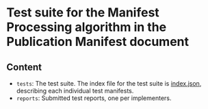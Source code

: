 
# Test suite for the Manifest Processing algorithm in the Publication Manifest document

## Content

- `tests`: The test suite. The index file for the test suite is [index.json](./tests/index.json), describing each individual test manifests.
- `reports`: Submitted test reports, one per implementers. 
  
